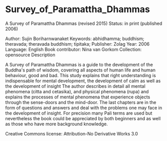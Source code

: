 # Survey_of_Paramattha_Dhammas

A Survey of Paramattha Dhammas (revised 2015)
Status: in print (published 2006)

Author: Sujin Boriharnwanaket
Keywords: abhidhamma; buddhism; theravada; theravada buddhism; tipitaka;
Publisher: Zolag
Year: 2006
Language: English
Book contributor: Nina van Gorkom
Collection: opensource
Description

A Survey of Paramattha Dhammas is a guide to the development of the Buddha's path of wisdom, covering all aspects of human life and human behaviour, good and bad. This study explains that right understanding is indispensable for mental development, the development of calm as well as the development of insight The author describes in detail all mental phenomena (citta and cetasika), and physical phenomena (rupa) and explains the processes of mental phenomena that experience objects through the sense-doors and the mind-door. The last chapters are in the form of questions and answers and deal with the problems one may face in the development of insight. For precision many Pali terms are used but nevertheless the book could be appreciated by both beginners and as well as those who have more background knowledge.

Creative Commons license: Attribution-No Derivative Works 3.0 

